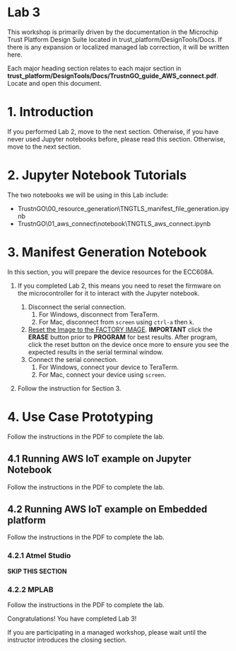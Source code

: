 # Lab 3

This workshop is primarily driven by the documentation in the Microchip Trust Platform Design Suite located in trust_platform/DesignTools/Docs.  If there is any expansion or localized managed lab correction, it will be written here.

Each major heading section relates to each major section in **trust_platform/DesignTools/Docs/TrustnGO_guide_AWS_connect.pdf**.  Locate and open this document.

# 1. Introduction

If you performed Lab 2, move to the next section.  Otherwise, if you have never used Jupyter notebooks before, please read this section.  Otherwise, move to the next section.

# 2. Jupyter Notebook Tutorials

The two notebooks we will be using in this Lab include:

* TrustnGO\00_resource_generation\TNGTLS_manifest_file_generation.ipynb
* TrustnGO\01_aws_connect\notebook\TNGTLS_aws_connect.ipynb


# 3. Manifest Generation Notebook

In this section, you will prepare the device resources for the ECC608A.

1. If you completed Lab 2, this means you need to reset the firmware on the microcontroller for it to interact with the Jupyter notebook.
   1. Disconnect the serial connection.
      1. For Windows, disconnect from TeraTerm.
      2. For Mac, disconnect from `screen` using `ctrl-a` then `k`.
   2. [Reset the Image to the FACTORY IMAGE](https://microchipdeveloper.com/authentication:cryptoauth-factory-reset). **IMPORTANT** click the **ERASE** button prior to **PROGRAM** for best results.  After program, click the reset button on the device once more to ensure you see the expected results in the serial terminal window.
   1. Connect the serial connection.
      1. For Windows, connect your device to TeraTerm.
      2. For Mac, connect your device using `screen`.

  2. Follow the instruction for Section 3.

# 4. Use Case Prototyping

Follow the instructions in the PDF to complete the lab.

## 4.1 Running AWS IoT example on Jupyter Notebook

Follow the instructions in the PDF to complete the lab.

## 4.2 Running AWS IoT example on Embedded platform

Follow the instructions in the PDF to complete the lab.

### 4.2.1 Atmel Studio

**SKIP THIS SECTION**

### 4.2.2 MPLAB

Follow the instructions in the PDF to complete the lab.

Congratulations! You have completed Lab 3!

If you are participating in a managed workshop, please wait until the instructor introduces the closing section.

